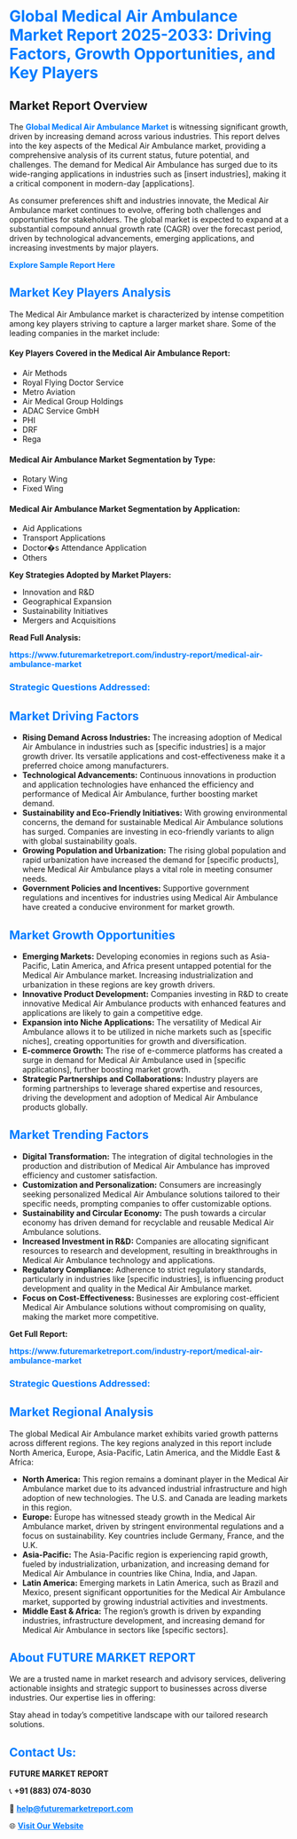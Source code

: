 <h1 style="color: #007BFF;">Global Medical Air Ambulance Market Report 2025-2033: Driving Factors, Growth Opportunities, and Key Players</h1>

<section id="overview">
<h2>Market Report Overview</h2>
<p>The <a href="https://www.futuremarketreport.com/industry-report/medical-air-ambulance-market" style="color: #007BFF; text-decoration: none;"><strong>Global Medical Air Ambulance Market</strong></a> is witnessing significant growth, driven by increasing demand across various industries. This report delves into the key aspects of the Medical Air Ambulance market, providing a comprehensive analysis of its current status, future potential, and challenges. The demand for Medical Air Ambulance has surged due to its wide-ranging applications in industries such as [insert industries], making it a critical component in modern-day [applications].</p>
<p>As consumer preferences shift and industries innovate, the Medical Air Ambulance market continues to evolve, offering both challenges and opportunities for stakeholders. The global market is expected to expand at a substantial compound annual growth rate (CAGR) over the forecast period, driven by technological advancements, emerging applications, and increasing investments by major players.</p>
</section>

<section id="overview">
<p><a href="https://www.futuremarketreport.com/request-sample/reportId=79952" style="color: #007BFF; text-decoration: none;"><strong>Explore Sample Report Here</strong></a></p>
</section>

<section id="key-players">
<h2 style="color: #007BFF;">Market Key Players Analysis</h2>
<p>The Medical Air Ambulance market is characterized by intense competition among key players striving to capture a larger market share. Some of the leading companies in the market include:</p>
<h4>Key Players Covered in the Medical Air Ambulance Report:</h4>
<ul><li>Air Methods</li><li>Royal Flying Doctor Service</li><li>Metro Aviation</li><li>Air Medical Group Holdings</li><li>ADAC Service GmbH</li><li>PHI</li><li>DRF</li><li>Rega</li></ul>
<h4>Medical Air Ambulance Market Segmentation by Type:</h4>
<ul><li>Rotary Wing</li><li>Fixed Wing</li></ul>

<h4>Medical Air Ambulance Market Segmentation by Application:</h4>
<ul><li>Aid Applications</li><li>Transport Applications</li><li>Doctor�s Attendance Application</li><li>Others</li></ul>
<p><strong>Key Strategies Adopted by Market Players:</strong></p>
<ul>
<li>Innovation and R&D</li>
<li>Geographical Expansion</li>
<li>Sustainability Initiatives</li>
<li>Mergers and Acquisitions</li>
</ul>
</section>

<section>
<p><strong>Read Full Analysis: </strong></p><a href="https://www.futuremarketreport.com/industry-report/medical-air-ambulance-market" style="color: #007BFF; text-decoration: none;"><strong>https://www.futuremarketreport.com/industry-report/medical-air-ambulance-market</strong></a>
<h3 style="color: #007BFF;">Strategic Questions Addressed:</h3>
</section>

<section id="driving-factors">
<h2 style="color: #007BFF;">Market Driving Factors</h2>
<ul>
<li><strong>Rising Demand Across Industries:</strong> The increasing adoption of Medical Air Ambulance in industries such as [specific industries] is a major growth driver. Its versatile applications and cost-effectiveness make it a preferred choice among manufacturers.</li>
<li><strong>Technological Advancements:</strong> Continuous innovations in production and application technologies have enhanced the efficiency and performance of Medical Air Ambulance, further boosting market demand.</li>
<li><strong>Sustainability and Eco-Friendly Initiatives:</strong> With growing environmental concerns, the demand for sustainable Medical Air Ambulance solutions has surged. Companies are investing in eco-friendly variants to align with global sustainability goals.</li>
<li><strong>Growing Population and Urbanization:</strong> The rising global population and rapid urbanization have increased the demand for [specific products], where Medical Air Ambulance plays a vital role in meeting consumer needs.</li>
<li><strong>Government Policies and Incentives:</strong> Supportive government regulations and incentives for industries using Medical Air Ambulance have created a conducive environment for market growth.</li>
</ul>
</section>

<section id="growth-opportunities">
<h2 style="color: #007BFF;">Market Growth Opportunities</h2>
<ul>
<li><strong>Emerging Markets:</strong> Developing economies in regions such as Asia-Pacific, Latin America, and Africa present untapped potential for the Medical Air Ambulance market. Increasing industrialization and urbanization in these regions are key growth drivers.</li>
<li><strong>Innovative Product Development:</strong> Companies investing in R&D to create innovative Medical Air Ambulance products with enhanced features and applications are likely to gain a competitive edge.</li>
<li><strong>Expansion into Niche Applications:</strong> The versatility of Medical Air Ambulance allows it to be utilized in niche markets such as [specific niches], creating opportunities for growth and diversification.</li>
<li><strong>E-commerce Growth:</strong> The rise of e-commerce platforms has created a surge in demand for Medical Air Ambulance used in [specific applications], further boosting market growth.</li>
<li><strong>Strategic Partnerships and Collaborations:</strong> Industry players are forming partnerships to leverage shared expertise and resources, driving the development and adoption of Medical Air Ambulance products globally.</li>
</ul>
</section>

<section id="trending-factors">
<h2 style="color: #007BFF;">Market Trending Factors</h2>
<ul>
<li><strong>Digital Transformation:</strong> The integration of digital technologies in the production and distribution of Medical Air Ambulance has improved efficiency and customer satisfaction.</li>
<li><strong>Customization and Personalization:</strong> Consumers are increasingly seeking personalized Medical Air Ambulance solutions tailored to their specific needs, prompting companies to offer customizable options.</li>
<li><strong>Sustainability and Circular Economy:</strong> The push towards a circular economy has driven demand for recyclable and reusable Medical Air Ambulance solutions.</li>
<li><strong>Increased Investment in R&D:</strong> Companies are allocating significant resources to research and development, resulting in breakthroughs in Medical Air Ambulance technology and applications.</li>
<li><strong>Regulatory Compliance:</strong> Adherence to strict regulatory standards, particularly in industries like [specific industries], is influencing product development and quality in the Medical Air Ambulance market.</li>
<li><strong>Focus on Cost-Effectiveness:</strong> Businesses are exploring cost-efficient Medical Air Ambulance solutions without compromising on quality, making the market more competitive.</li>
</ul>
</section>

<section>
<p><strong>Get Full Report: </strong></p><a href="https://www.futuremarketreport.com/industry-report/medical-air-ambulance-market" style="color: #007BFF; text-decoration: none;"><strong>https://www.futuremarketreport.com/industry-report/medical-air-ambulance-market</strong></a>
<h3 style="color: #007BFF;">Strategic Questions Addressed:</h3>
</section>


<section id="regional-analysis">
<h2 style="color: #007BFF;">Market Regional Analysis</h2>
<p>The global Medical Air Ambulance market exhibits varied growth patterns across different regions. The key regions analyzed in this report include North America, Europe, Asia-Pacific, Latin America, and the Middle East & Africa:</p>
<ul>
<li><strong>North America:</strong> This region remains a dominant player in the Medical Air Ambulance market due to its advanced industrial infrastructure and high adoption of new technologies. The U.S. and Canada are leading markets in this region.</li>
<li><strong>Europe:</strong> Europe has witnessed steady growth in the Medical Air Ambulance market, driven by stringent environmental regulations and a focus on sustainability. Key countries include Germany, France, and the U.K.</li>
<li><strong>Asia-Pacific:</strong> The Asia-Pacific region is experiencing rapid growth, fueled by industrialization, urbanization, and increasing demand for Medical Air Ambulance in countries like China, India, and Japan.</li>
<li><strong>Latin America:</strong> Emerging markets in Latin America, such as Brazil and Mexico, present significant opportunities for the Medical Air Ambulance market, supported by growing industrial activities and investments.</li>
<li><strong>Middle East & Africa:</strong> The region’s growth is driven by expanding industries, infrastructure development, and increasing demand for Medical Air Ambulance in sectors like [specific sectors].</li>
</ul>
</section>

<footer>
<h2 style="color: #007BFF;">About FUTURE MARKET REPORT</h2>
<p>We are a trusted name in market research and advisory services, delivering actionable insights and strategic support to businesses across diverse industries. Our expertise lies in offering:</p>

<p>Stay ahead in today’s competitive landscape with our tailored research solutions.</p>

<h2 style="color: #007BFF;">Contact Us:</h2>
<p><strong>FUTURE MARKET REPORT</strong></p>
<p>📞 <strong>+91 (883) 074-8030</strong></p>
<p>📧 <strong><a href="mailto:help@futuremarketreport.com" style="color: #007BFF;">help@futuremarketreport.com</a></strong></p>
<p>🌐 <strong><a href="https://www.futuremarketreport.com/" style="color: #007BFF;">Visit Our Website</a></strong></p>
</footer>